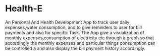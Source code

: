 # Health-E

An Personal And Health Development App to track user daily expenses,water consumption, and to give reminders to user for bill payments and also for specific Task.
The App give a visualization of monthly expenses,consumption of electricity etc through a graph so that accordingly the monthly expenses and particular things consumption can be controlled a
and also display the bill payment history accordingly.
